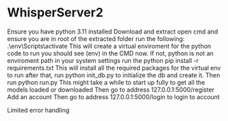 # WhisperServer2
Ensure you have python 3.11 installed
Download and extract
open cmd and ensure you are in root of the extracted folder
run the following: .\env\Scripts\activate
This will create a virtual enviroment for the python code to run you should see (env) in the CMD now. If not, python is not an enviroment path in your system settings
run the python pip install -r requirements.txt This will install all the required packages for the virtual env to run
after that, run python init_db.py to initialize the db and create it.
Then run python run.py This might take a while to start up fully to get all the models loaded or downloaded
Then go to address 127.0.0.1:5000/register Add an account
Then go to address 127.0.0.1:5000/login to login to account

Limited error handling
